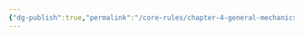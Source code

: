 ```yaml
---
{"dg-publish":true,"permalink":"/core-rules/chapter-4-general-mechanics/ability-check-combinations/insight-insight/"}
---
```


